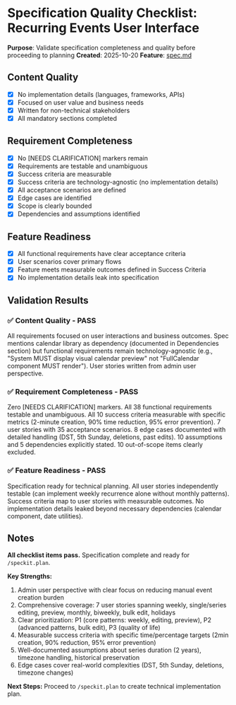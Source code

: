 # Specification Quality Checklist: Recurring Events User Interface

**Purpose**: Validate specification completeness and quality before proceeding to planning
**Created**: 2025-10-20
**Feature**: [spec.md](../spec.md)

## Content Quality

- [x] No implementation details (languages, frameworks, APIs)
- [x] Focused on user value and business needs
- [x] Written for non-technical stakeholders
- [x] All mandatory sections completed

## Requirement Completeness

- [x] No [NEEDS CLARIFICATION] markers remain
- [x] Requirements are testable and unambiguous
- [x] Success criteria are measurable
- [x] Success criteria are technology-agnostic (no implementation details)
- [x] All acceptance scenarios are defined
- [x] Edge cases are identified
- [x] Scope is clearly bounded
- [x] Dependencies and assumptions identified

## Feature Readiness

- [x] All functional requirements have clear acceptance criteria
- [x] User scenarios cover primary flows
- [x] Feature meets measurable outcomes defined in Success Criteria
- [x] No implementation details leak into specification

## Validation Results

### ✅ Content Quality - PASS

All requirements focused on user interactions and business outcomes. Spec mentions calendar library as dependency (documented in Dependencies section) but functional requirements remain technology-agnostic (e.g., "System MUST display visual calendar preview" not "FullCalendar component MUST render"). User stories written from admin user perspective.

### ✅ Requirement Completeness - PASS

Zero [NEEDS CLARIFICATION] markers. All 38 functional requirements testable and unambiguous. All 10 success criteria measurable with specific metrics (2-minute creation, 90% time reduction, 95% error prevention). 7 user stories with 35 acceptance scenarios. 8 edge cases documented with detailed handling (DST, 5th Sunday, deletions, past edits). 10 assumptions and 5 dependencies explicitly stated. 10 out-of-scope items clearly excluded.

### ✅ Feature Readiness - PASS

Specification ready for technical planning. All user stories independently testable (can implement weekly recurrence alone without monthly patterns). Success criteria map to user stories with measurable outcomes. No implementation details leaked beyond necessary dependencies (calendar component, date utilities).

## Notes

**All checklist items pass.** Specification complete and ready for `/speckit.plan`.

**Key Strengths:**
1. Admin user perspective with clear focus on reducing manual event creation burden
2. Comprehensive coverage: 7 user stories spanning weekly, single/series editing, preview, monthly, biweekly, bulk edit, holidays
3. Clear prioritization: P1 (core patterns: weekly, editing, preview), P2 (advanced patterns, bulk edit), P3 (quality of life)
4. Measurable success criteria with specific time/percentage targets (2min creation, 90% reduction, 95% error prevention)
5. Well-documented assumptions about series duration (2 years), timezone handling, historical preservation
6. Edge cases cover real-world complexities (DST, 5th Sunday, deletions, timezone changes)

**Next Steps:** Proceed to `/speckit.plan` to create technical implementation plan.
